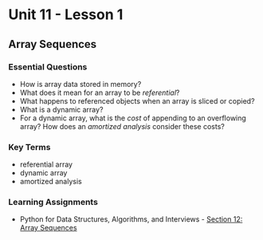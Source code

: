 # Unit 11 - Lesson 1
## Array Sequences

### Essential Questions
* How is array data stored in memory?
* What does it mean for an array to be _referential_?
* What happens to referenced objects when an array is sliced or copied?
* What is a dynamic array?
* For a dynamic array, what is the _cost_ of appending to an overflowing array? How does an _amortized analysis_ consider these costs?

### Key Terms
* referential array
* dynamic array
* amortized analysis

### Learning Assignments
* Python for Data Structures, Algorithms, and Interviews - [Section 12: Array Sequences](https://www.udemy.com/course/python-for-data-structures-algorithms-and-interviews/learn/lecture/3179582#questions)
